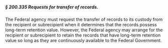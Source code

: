 ##### § 200.335 Requests for transfer of records. #####

The Federal agency must request the transfer of records to its custody from the recipient or subrecipient when it determines that the records possess long-term retention value. However, the Federal agency may arrange for the recipient or subrecipient to retain the records that have long-term retention value so long as they are continuously available to the Federal Government.